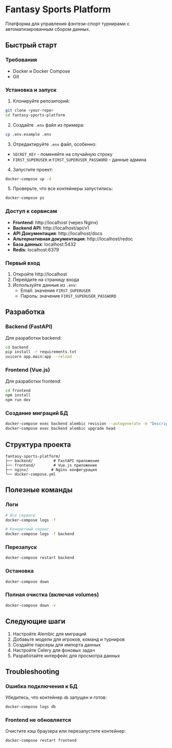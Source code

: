 # Fantasy Sports Platform

Платформа для управления фэнтези-спорт турнирами с автоматизированным сбором данных.

## Быстрый старт

### Требования
- Docker и Docker Compose
- Git

### Установка и запуск

1. Клонируйте репозиторий:
```bash
git clone <your-repo>
cd fantasy-sports-platform
```

2. Создайте `.env` файл из примера:
```bash
cp .env.example .env
```

3. Отредактируйте `.env` файл, особенно:
- `SECRET_KEY` - поменяйте на случайную строку
- `FIRST_SUPERUSER` и `FIRST_SUPERUSER_PASSWORD` - данные админа

4. Запустите проект:
```bash
docker-compose up -d
```

5. Проверьте, что все контейнеры запустились:
```bash
docker-compose ps
```

### Доступ к сервисам

- **Frontend**: http://localhost (через Nginx)
- **Backend API**: http://localhost/api/v1
- **API Документация**: http://localhost/docs
- **Альтернативная документация**: http://localhost/redoc
- **База данных**: localhost:5432
- **Redis**: localhost:6379

### Первый вход

1. Откройте http://localhost
2. Перейдите на страницу входа
3. Используйте данные из `.env`:
   - Email: значение `FIRST_SUPERUSER`
   - Пароль: значение `FIRST_SUPERUSER_PASSWORD`

## Разработка

### Backend (FastAPI)

Для разработки backend:

```bash
cd backend
pip install -r requirements.txt
uvicorn app.main:app --reload
```

### Frontend (Vue.js)

Для разработки frontend:

```bash
cd frontend
npm install
npm run dev
```

### Создание миграций БД

```bash
docker-compose exec backend alembic revision --autogenerate -m "Description"
docker-compose exec backend alembic upgrade head
```

## Структура проекта

```
fantasy-sports-platform/
├── backend/         # FastAPI приложение
├── frontend/        # Vue.js приложение  
├── nginx/          # Nginx конфигурация
└── docker-compose.yml
```

## Полезные команды

### Логи
```bash
# Все сервисы
docker-compose logs -f

# Конкретный сервис
docker-compose logs -f backend
```

### Перезапуск
```bash
docker-compose restart backend
```

### Остановка
```bash
docker-compose down
```

### Полная очистка (включая volumes)
```bash
docker-compose down -v
```

## Следующие шаги

1. Настройте Alembic для миграций
2. Добавьте модели для игроков, команд и турниров
3. Создайте парсеры для импорта данных
4. Настройте Celery для фоновых задач
5. Разработайте интерфейс для просмотра данных

## Troubleshooting

### Ошибка подключения к БД
Убедитесь, что контейнер `db` запущен и готов:
```bash
docker-compose logs db
```

### Frontend не обновляется
Очистите кэш браузера или перезапустите контейнер:
```bash
docker-compose restart frontend
```
